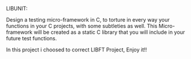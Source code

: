 LIBUNIT:

Design a testing micro-framework in C, to torture in every way your functions in your C projects, with some subtleties as well. This Micro-framework will be created as a static C library that you will include in your future test functions.

In this project i choosed to correct LIBFT Project, Enjoy it!!
